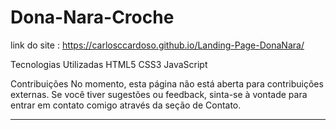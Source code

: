 # Dona-Nara-Croche

link do site : https://carlosccardoso.github.io/Landing-Page-DonaNara/

Tecnologias Utilizadas
HTML5
CSS3
JavaScript

Contribuições
No momento, esta página não está aberta para contribuições externas. Se você tiver sugestões ou feedback, sinta-se à vontade para entrar em contato comigo através da seção de Contato.

___________________________________________________________________
